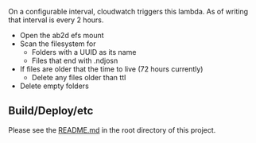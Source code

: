 On a configurable interval, cloudwatch triggers this lambda. As of writing that interval is every 2 hours. 

- Open the ab2d efs mount
- Scan the filesystem for  
  - Folders with a UUID as its name
  - Files that end with .ndjosn
- If files are older that the time to live (72 hours currently) 
  - Delete any files older than ttl
- Delete empty folders

## Build/Deploy/etc

Please see the [README.md](../README.md) in the root directory of this project.

